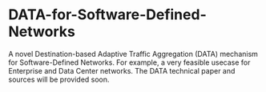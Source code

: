 # DATA-for-Software-Defined-Networks
A novel Destination-based Adaptive Traffic Aggregation (DATA) mechanism for Software-Defined Networks.
For example, a very feasible usecase for Enterprise and Data Center networks.
The DATA technical paper and sources will be provided soon.
